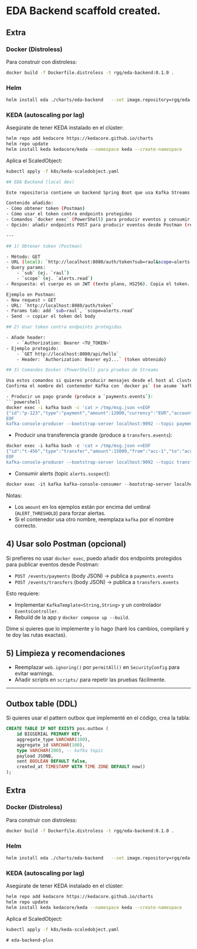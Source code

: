 # EDA Backend scaffold created.

## Extra
### Docker (Distroless)
Para construir con distroless:
```bash
docker build -f Dockerfile.distroless -t rgq/eda-backend:0.1.0 .
```

### Helm
```bash
helm install eda ./charts/eda-backend   --set image.repository=rgq/eda-backend   --set image.tag=0.1.0   --set env.kafkaBootstrapServers="kafka-bootstrap.kafka:9092"   --set env.jwtSecret="cambia-esto"   --set env.alertThreshold=10000   --set env.kafkaStreamsAppId="eda-alerts-app"
```

### KEDA (autoscaling por lag)
Asegúrate de tener KEDA instalado en el clúster:
```bash
helm repo add kedacore https://kedacore.github.io/charts
helm repo update
helm install keda kedacore/keda --namespace keda --create-namespace
```

Aplica el ScaledObject:
```bash
kubectl apply -f k8s/keda-scaledobject.yaml

## EDA Backend (local dev)

Este repositorio contiene un backend Spring Boot que usa Kafka Streams. Estas instrucciones describen cómo obtener un token dev desde Postman, cómo llamar los endpoints protegidos y cómo hacer pruebas rápidas de Streams usando Docker.

Contenido añadido:
- Cómo obtener token (Postman)
- Cómo usar el token contra endpoints protegidos
- Comandos `docker exec` (PowerShell) para producir eventos y consumir alertas
- Opción: añadir endpoints POST para producir eventos desde Postman (requiere cambios)

---

## 1) Obtener token (Postman)

- Método: GET
- URL (local): `http://localhost:8080/auth/token?sub=raul&scope=alerts.read`
- Query params:
	- `sub` (ej. `raul`)
	- `scope` (ej. `alerts.read`)
- Respuesta: el cuerpo es un JWT (texto plano, HS256). Copia el token.

Ejemplo en Postman:
- New request > GET
- URL: `http://localhost:8080/auth/token`
- Params tab: add `sub=raul`, `scope=alerts.read`
- Send -> copiar el token del body

## 2) Usar token contra endpoints protegidos

- Añade header:
	- `Authorization: Bearer <TU_TOKEN>`
- Ejemplo protegido:
	- `GET http://localhost:8080/api/hello`
	- Header: `Authorization: Bearer eyJ...` (token obtenido)

## 3) Comandos Docker (PowerShell) para pruebas de Streams

Usa estos comandos si quieres producir mensajes desde el host al cluster Kafka que corre en Docker.
Confirma el nombre del contenedor Kafka con `docker ps` (se asume `kafka`).

- Producir un pago grande (produce a `payments.events`):
```powershell
docker exec -i kafka bash -c 'cat > /tmp/msg.json <<EOF
{"id":"p-123","type":"payment","amount":12000,"currency":"EUR","accountId":"acc-1"}
EOF
kafka-console-producer --bootstrap-server localhost:9092 --topic payments.events < /tmp/msg.json'
```

- Producir una transferencia grande (produce a `transfers.events`):
```powershell
docker exec -i kafka bash -c 'cat > /tmp/msg.json <<EOF
{"id":"t-456","type":"transfer","amount":15000,"from":"acc-1","to":"acc-2"}
EOF
kafka-console-producer --bootstrap-server localhost:9092 --topic transfers.events < /tmp/msg.json'
```

- Consumir alerts (topic `alerts.suspect`):
```powershell
docker exec -it kafka kafka-console-consumer --bootstrap-server localhost:9092 --topic alerts.suspect --from-beginning --timeout-ms 10000
```

Notas:
- Los `amount` en los ejemplos están por encima del umbral (`ALERT_THRESHOLD`) para forzar alertas.
- Si el contenedor usa otro nombre, reemplaza `kafka` por el nombre correcto.

## 4) Usar solo Postman (opcional)

Si prefieres no usar `docker exec`, puedo añadir dos endpoints protegidos para publicar eventos desde Postman:

- `POST /events/payments`  (body JSON) -> publica a `payments.events`
- `POST /events/transfers` (body JSON) -> publica a `transfers.events`

Esto requiere:
- Implementar `KafkaTemplate<String,String>` y un controlador `EventsController`.
- Rebuild de la app y `docker compose up --build`.

Dime si quieres que lo implemente y lo hago (haré los cambios, compilaré y te doy las rutas exactas).

## 5) Limpieza y recomendaciones

- Reemplazar `web.ignoring()` por `permitAll()` en `SecurityConfig` para evitar warnings.
- Añadir scripts en `scripts/` para repetir las pruebas fácilmente.

---

## Outbox table (DDL)

Si quieres usar el pattern outbox que implementé en el código, crea la tabla:

```sql
CREATE TABLE IF NOT EXISTS pos.outbox (
	id BIGSERIAL PRIMARY KEY,
	aggregate_type VARCHAR(100),
	aggregate_id VARCHAR(100),
	type VARCHAR(200), -- kafka topic
	payload JSONB,
	sent BOOLEAN DEFAULT false,
	created_at TIMESTAMP WITH TIME ZONE DEFAULT now()
);
```


## Extra
### Docker (Distroless)
Para construir con distroless:
```bash
docker build -f Dockerfile.distroless -t rgq/eda-backend:0.1.0 .
```

### Helm
```bash
helm install eda ./charts/eda-backend   --set image.repository=rgq/eda-backend   --set image.tag=0.1.0   --set env.kafkaBootstrapServers="kafka-bootstrap.kafka:9092"   --set env.jwtSecret="cambia-esto"   --set env.alertThreshold=10000   --set env.kafkaStreamsAppId="eda-alerts-app"
```

### KEDA (autoscaling por lag)
Asegúrate de tener KEDA instalado en el clúster:
```bash
helm repo add kedacore https://kedacore.github.io/charts
helm repo update
helm install keda kedacore/keda --namespace keda --create-namespace
```

Aplica el ScaledObject:
```bash
kubectl apply -f k8s/keda-scaledobject.yaml
```

```
#   e d a - b a c k e n d - p l u s 
 
 